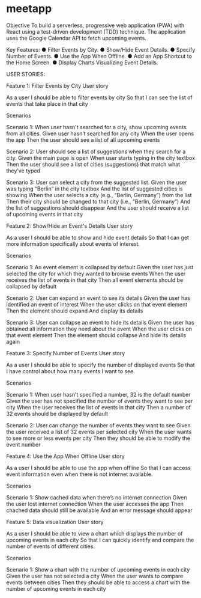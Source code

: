 # meetapp

Objective
To build a serverless, progressive web application (PWA) with React using a
test-driven development (TDD) technique. The application uses the Google
Calendar API to fetch upcoming events.


Key Features:
● Filter Events by City.
● Show/Hide Event Details.
● Specify Number of Events.
● Use the App When Offline.
● Add an App Shortcut to the Home Screen.
● Display Charts Visualizing Event Details.

USER STORIES:

Feature 1: Filter Events by City
User story

As a user I should be able to filter events by city So that I can see the list of events that take place in that city

Scenarios

Scenario 1: When user hasn't searched for a city, show upcoming events from all cities. Given user hasn’t searched for any city When the user opens the app Then the user should see a list of all upcoming events

Scenario 2: User should see a list of suggestions when they search for a city. Given the main page is open When user starts typing in the city textbox Then the user should see a list of cities (suggestions) that match what they’ve typed

Scenario 3: User can select a city from the suggested list. Given the user was typing “Berlin” in the city textbox And the list of suggested cities is showing When the user selects a city (e.g., “Berlin, Germany”) from the list Then their city should be changed to that city (i.e., “Berlin, Germany”) And the list of suggestions should disappear And the user should receive a list of upcoming events in that city

Feature 2: Show/Hide an Event's Details
User story

As a user I should be able to show and hide event details So that I can get more information specifically about events of interest.

Scenarios

Scenario 1: An event element is collapsed by default Given the user has just selected the city for which they wanted to browse events When the user receives the list of events in that city Then all event elements should be collapsed by default

Scenario 2: User can expand an event to see its details Given the user has identified an event of interest When the user clicks on that event element Then the element should expand And display its details

Scenario 3: User can collapse an event to hide its details Given the user has obtained all information they need about the event When the user clicks on that event element Then the element should collapse And hide its details again

Feature 3: Specify Number of Events
User story

As a user I should be able to specify the number of displayed events So that I have control about how many events I want to see.

Scenarios

Scenario 1: When user hasn’t specified a number, 32 is the default number Given the user has not specified the number of events they want to see per city When the user receives the list of events in that city Then a number of 32 events should be displayed by default

Scenario 2: User can change the number of events they want to see Given the user received a list of 32 events per selected city When the user wants to see more or less events per city Then they should be able to modify the event number

Feature 4: Use the App When Offline
User story

As a user I should be able to use the app when offline So that I can access event information even when there is not internet available.

Scenarios

Scenario 1: Show cached data when there’s no internet connection Given the user lost internet connection When the user accesses the app Then chached data should still be available And an error message should appear

Feature 5: Data visualization
User story

As a user I should be able to view a chart which displays the number of upcoming events in each city So that I can quickly identify and compare the number of events of different cities.

Scenarios

Scenario 1: Show a chart with the number of upcoming events in each city Given the user has not selected a city When the user wants to compare events between cities Then they should be able to access a chart with the number of upcoming events in each city
